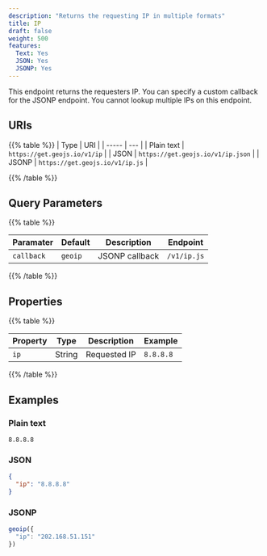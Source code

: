 ```yaml
---
description: "Returns the requesting IP in multiple formats"
title: IP
draft: false
weight: 500
features:
  Text: Yes
  JSON: Yes
  JSONP: Yes
---
```


This endpoint returns the requesters IP. You can specify a custom callback for the JSONP endpoint. You cannot lookup multiple IPs on this endpoint.

## URIs

{{% table %}}
| Type  | URI |
| ----- | --- |
| Plain text | `https://get.geojs.io/v1/ip`      |
| JSON       | `https://get.geojs.io/v1/ip.json` |
| JSONP      | `https://get.geojs.io/v1/ip.js`   |

{{% /table %}}

## Query Parameters

{{% table %}}

| Paramater  | Default | Description                              | Endpoint        |
| ---------- | ------- | ---------------------------------------- | --------------- |
| `callback` | `geoip` | JSONP callback                           | `/v1/ip.js` |

{{% /table %}}

## Properties

{{% table %}}

| Property | Type    | Description   | Example     |
| ---------| ------- | ------------- | ----------- |
| `ip`     | String  | Requested IP  | `8.8.8.8`   |

{{% /table %}}

## Examples

### Plain text

```text
8.8.8.8
```

### JSON

```json
{
  "ip": "8.8.8.8"
}
```

### JSONP

```javascript
geoip({
  "ip": "202.168.51.151"
})
```
